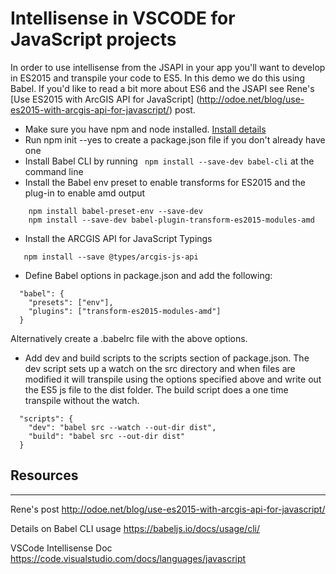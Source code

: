 # Intellisense in VSCODE for JavaScript projects 

In order to use intellisense from the JSAPI in your app you'll want to develop in ES2015 and transpile your code to ES5. In this demo we do this using Babel.  If you'd like to read a bit more about ES6 and the JSAPI see Rene's [Use ES2015 with ArcGIS API for JavaScript] (http://odoe.net/blog/use-es2015-with-arcgis-api-for-javascript/) post. 



* Make sure you have npm and node installed.  [Install details](https://www.npmjs.com/get-npm)
* Run npm init --yes to create a package.json file if you don't already have one
* Install Babel CLI by running  ``` npm install --save-dev babel-cli``` at the command line 
* Install the Babel env preset to enable transforms for ES2015  and the plug-in to enable amd output
``` 
    npm install babel-preset-env --save-dev
    npm install --save-dev babel-plugin-transform-es2015-modules-amd

```
* Install the ARCGIS API for JavaScript Typings 
```
   npm install --save @types/arcgis-js-api
```
* Define Babel options in package.json and add the following: 

```
  "babel": {
    "presets": ["env"],
    "plugins": ["transform-es2015-modules-amd"]
  }
```

Alternatively create a .babelrc file with the above options. 

* Add dev and build scripts to the scripts section of package.json.  The dev script sets up a watch on the src directory and when files are modified it will transpile using the options specified above and write out the ES5 js file to the dist folder.  The build script does a one time transpile without the watch. 
```
  "scripts": {
    "dev": "babel src --watch --out-dir dist",
    "build": "babel src --out-dir dist"
  }
```

## Resources 
---
Rene's post
http://odoe.net/blog/use-es2015-with-arcgis-api-for-javascript/

Details on Babel CLI usage 
https://babeljs.io/docs/usage/cli/

VSCode Intellisense Doc
https://code.visualstudio.com/docs/languages/javascript

